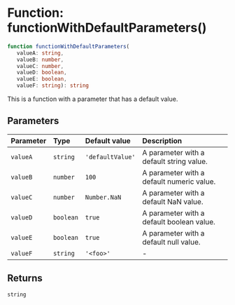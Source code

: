 # Function: functionWithDefaultParameters()

```ts
function functionWithDefaultParameters(
   valueA: string, 
   valueB: number, 
   valueC: number, 
   valueD: boolean, 
   valueE: boolean, 
   valueF: string): string
```

This is a function with a parameter that has a default value.

## Parameters

| Parameter | Type | Default value | Description |
| :------ | :------ | :------ | :------ |
| `valueA` | `string` | `'defaultValue'` | A parameter with a default string value. |
| `valueB` | `number` | `100` | A parameter with a default numeric value. |
| `valueC` | `number` | `Number.NaN` | A parameter with a default NaN value. |
| `valueD` | `boolean` | `true` | A parameter with a default boolean value. |
| `valueE` | `boolean` | `true` | A parameter with a default null value. |
| `valueF` | `string` | `'<foo>'` | - |

## Returns

`string`
